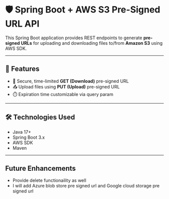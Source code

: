 # 🛡️ Spring Boot + AWS S3 Pre-Signed URL API
This Spring Boot application provides REST endpoints to generate **pre-signed URLs** for uploading and downloading files to/from **Amazon S3** using AWS SDK.

---
## 🚀 Features
- 🔐 Secure, time-limited **GET (Download)** pre-signed URL
- 📤 Upload files using **PUT (Upload)** pre-signed URL
- ⏱️ Expiration time customizable via query param
---

## 🛠️ Technologies Used
- Java 17+
- Spring Boot 3.x
- AWS SDK
- Maven
---

## Future Enhancements
- Provide delete functionaility as well
- I will add Azure blob store pre signed url and Google cloud storage pre signed url
